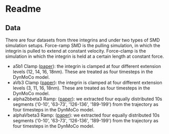 # Readme

## Data

There are four datasets from three integrins and under two types of SMD simulation setups. Force-ramp SMD is the pulling simulation, in which the integrin is pulled to extend at constant velocity. Force-clamp is the simulation in which the integrin is held at a certain length at constant force.

- a5b1 Clamp ([paper](https://pubs.acs.org/doi/10.1021/acsnano.3c06253)): the integrin is clamped at four different extension levels (12, 14, 16, 18nm). These are treated as four timesteps in the DynMoCo model. 
- aVb3 Clamp ([paper](https://pubs.acs.org/doi/10.1021/acsnano.3c06253)): the integrin is clamped at four different extension levels (3, 11, 16, 18nm). These are treated as four timesteps in the DynMoCo model. 
- alpha2bbeta3 Ramp: ([paper](https://pubmed.ncbi.nlm.nih.gov/39706199/)): we extracted four equally distributed 10s segments ('0-10', '63-73', '126-136', '189-199') from the trajectory as four timesteps in the DynMoCo model. 
- alphaVbeta3 Ramp: ([paper](https://pubmed.ncbi.nlm.nih.gov/39706199/)): we extracted four equally distributed 10s segments ('0-10', '63-73', '126-136', '189-199') from the trajectory as four timesteps in the DynMoCo model. 

